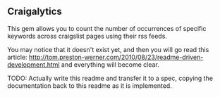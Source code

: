 ## Craigalytics

This gem allows you to count the number of occurrences of specific keywords across craigslist pages using their rss feeds.

You may notice that it doesn't exist yet, and then you will go read this article: http://tom.preston-werner.com/2010/08/23/readme-driven-development.html and everything will become clear.

TODO: Actually write this readme and transfer it to a spec, copying the documentation back to this readme as it is implemented.
